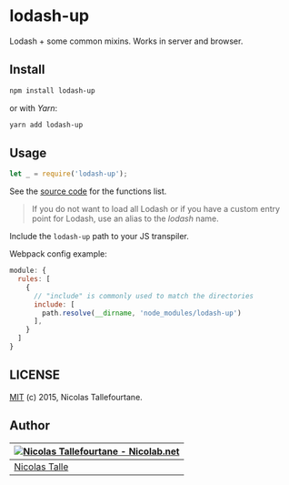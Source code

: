 # lodash-up

Lodash + some common mixins.
Works in server and browser.


## Install

```sh
npm install lodash-up
```

or with _Yarn_:

```sh
yarn add lodash-up
```


## Usage

```js
let _ = require('lodash-up');
```

See the [source code](https://github.com/Nicolab/lodash-up/blob/master/src/index.js) for the functions list.

> If you do not want to load all Lodash or if you have a custom entry point for Lodash,
> use an alias to the _lodash_ name.

Include the `lodash-up` path to your JS transpiler.

Webpack config example:

```js
module: {
  rules: [
    {
      // "include" is commonly used to match the directories
      include: [
        path.resolve(__dirname, 'node_modules/lodash-up')
      ],
    }
  ]
}
```

## LICENSE

[MIT](https://github.com/Nicolab/lodash-up/blob/master/LICENSE) (c) 2015, Nicolas Tallefourtane.


## Author

| [![Nicolas Tallefourtane - Nicolab.net](https://www.gravatar.com/avatar/d7dd0f4769f3aa48a3ecb308f0b457fc?s=64)](https://nicolab.net) |
|---|
| [Nicolas Talle](https://nicolab.net) |

